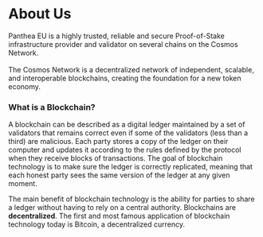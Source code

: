 # About Us

Panthea EU is a highly trusted, reliable and secure Proof-of-Stake infrastructure provider and validator on several chains on the Cosmos Network.\
\
The Cosmos Network is a decentralized network of independent, scalable, and interoperable blockchains, creating the foundation for a new token economy.

### What is a Blockchain?

A blockchain can be described as a digital ledger maintained by a set of validators that remains correct even if some of the validators (less than a third) are malicious. Each party stores a copy of the ledger on their computer and updates it according to the rules defined by the protocol when they receive blocks of transactions. The goal of blockchain technology is to make sure the ledger is correctly replicated, meaning that each honest party sees the same version of the ledger at any given moment.

The main benefit of blockchain technology is the ability for parties to share a ledger without having to rely on a central authority. Blockchains are **decentralized**. The first and most famous application of blockchain technology today is Bitcoin, a decentralized currency.
